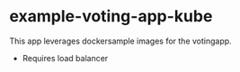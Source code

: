 # example-voting-app-kube

This app leverages dockersample images for the votingapp.

* Requires load balancer
